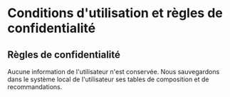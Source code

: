 # Conditions d'utilisation et règles de confidentialité

## Règles de confidentialité

Aucune information de l'utilisateur n'est conservée.
Nous sauvegardons dans le système local de l'utilisateur ses tables de composition et de recommandations.

